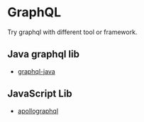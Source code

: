 # GraphQL

Try graphql with different tool or framework.


## Java graphql lib

* [graphql-java](https://www.graphql-java.com/)

## JavaScript Lib

* [apollographql](https://www.apollographql.com)
